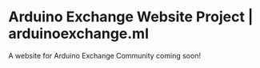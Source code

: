 # Arduino Exchange Website Project | arduinoexchange.ml
A website for Arduino Exchange Community coming soon!

